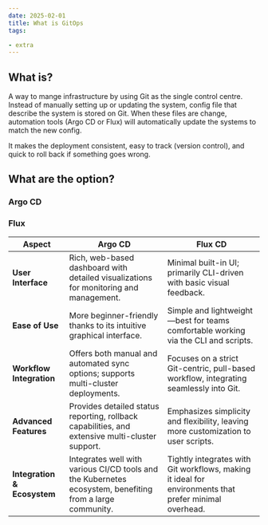 ```yaml
---
date: 2025-02-01
title: What is GitOps
tags: 

- extra
---
```

## What is?

A way to mange infrastructure by using Git as the single control centre. Instead of manually setting up or updating the system, config file that describe the system is stored on Git. When these files are change, automation tools (Argo CD or Flux) will automatically update the systems to match the new config.

It makes the deployment consistent, easy to track (version control), and quick to roll back if something goes wrong.

## What are the option?
### Argo CD

### Flux

|**Aspect**|**Argo CD**|**Flux CD**|
|---|---|---|
|**User Interface**|Rich, web-based dashboard with detailed visualizations for monitoring and management.|Minimal built-in UI; primarily CLI-driven with basic visual feedback.|
|**Ease of Use**|More beginner-friendly thanks to its intuitive graphical interface.|Simple and lightweight—best for teams comfortable working via the CLI and scripts.|
|**Workflow Integration**|Offers both manual and automated sync options; supports multi-cluster deployments.|Focuses on a strict Git-centric, pull-based workflow, integrating seamlessly into Git.|
|**Advanced Features**|Provides detailed status reporting, rollback capabilities, and extensive multi-cluster support.|Emphasizes simplicity and flexibility, leaving more customization to user scripts.|
|**Integration & Ecosystem**|Integrates well with various CI/CD tools and the Kubernetes ecosystem, benefiting from a large community.|Tightly integrates with Git workflows, making it ideal for environments that prefer minimal overhead.|
